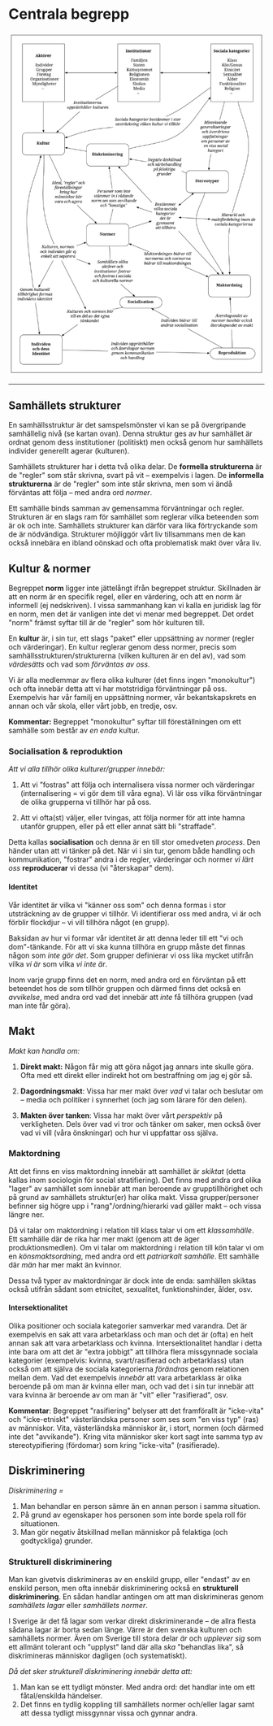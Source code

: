 # Centrala begrepp

![BILD](resurser/centrala_begrepp.svg)

***

## Samhällets strukturer

En samhällsstruktur är det samspelsmönster vi kan se på övergripande samhällelig nivå (se kartan ovan). Denna struktur ges av hur samhället är ordnat genom dess institutioner (politiskt) men också genom hur samhällets individer generellt agerar (kulturen).

Samhällets strukturer har i detta två olika delar. De **formella strukturerna** är de "regler" som står skrivna, svart på vit –  exempelvis i lagen. De **informella strukturerna** är de "regler" som inte står skrivna, men som vi ändå förväntas att följa – med andra ord _normer_.

Ett samhälle binds samman av gemensamma förväntningar och regler. Strukturen är en slags ram för samhället som reglerar vilka beteenden som är ok och inte. Samhällets strukturer kan därför vara lika förtryckande som de är nödvändiga. Strukturer möjliggör vårt liv tillsammans men de kan också innebära en ibland oönskad och ofta problematisk makt över våra liv. 

## Kultur & normer

Begreppet **norm** ligger inte jättelångt ifrån begreppet struktur. Skillnaden är att en norm är en specifik regel, eller en värdering, och att en norm är informell (ej nedskriven). I vissa sammanhang kan vi kalla en juridisk lag för en norm, men det är vanligen inte det vi menar med begreppet. Det ordet "norm" främst syftar till är de "regler" som hör kulturen till. 

En **kultur** är, i sin tur, ett slags "paket" eller uppsättning av normer (regler och värderingar). En kultur reglerar genom dess normer, precis som samhällsstrukturen/strukturerna (vilken kulturen är en del av), vad som *värdesätts* och vad som *förväntas av oss*.

Vi är alla medlemmar av flera olika kulturer (det finns ingen "monokultur") och ofta innebär detta att vi har motstridiga förväntningar på oss. Exempelvis har vår familj en uppsättning normer, vår bekantskapskrets en annan och vår skola, eller vårt jobb, en tredje, osv. 

**Kommentar:** Begreppet "monokultur" syftar till föreställningen om ett samhälle som består av *en enda* kultur.


### Socialisation & reproduktion

_Att vi alla tillhör olika kulturer/grupper innebär:_

1. Att vi ”fostras” att följa och internalisera vissa normer och värderingar (internalisering = vi gör dem till våra egna). Vi lär oss vilka förväntningar de olika grupperna vi tillhör har på oss. 

2. Att vi ofta(st) väljer, eller tvingas, att följa normer för att inte hamna utanför gruppen, eller på ett eller annat sätt bli "straffade".

Detta kallas **socialisation** och denna är en till stor omedveten _process_. Den händer utan att vi tänker på det. När vi i sin tur, genom både handling och kommunikation, "fostrar" andra i de regler, värderingar och normer _vi lärt oss_ **reproducerar** vi dessa (vi "återskapar" dem).


#### Identitet

Vår identitet är vilka vi "känner oss som" och denna formas i stor utsträckning av de grupper vi tillhör. Vi identifierar oss med andra, vi är och förblir flockdjur – vi vill tillhöra något (en grupp).

Baksidan av hur vi formar vår identitet är att denna leder till ett "vi och dom"-tänkande. För att vi ska kunna tillhöra en grupp måste det finnas någon som *inte gör det*. Som grupper definierar vi oss lika mycket utifrån vilka *vi är* som vilka *vi inte är*. 

Inom varje grupp finns det en norm, med andra ord en förväntan på ett beteendet hos de som tillhör gruppen och därmed finns det också en *avvikelse*, med andra ord vad det innebär att *inte* få tillhöra gruppen (vad man inte får göra). 

## Makt

_Makt kan handla om:_

1. **Direkt makt:** Någon får mig att göra något jag annars inte skulle göra. Ofta med ett direkt eller indirekt hot om bestraffning om jag ej gör så.

2. **Dagordningsmakt**: Vissa har mer makt över _vad_ vi talar och beslutar om – media och politiker i synnerhet (och jag som lärare för den delen). 

3. **Makten över tanken**: Vissa har makt över vårt *perspektiv* på verkligheten. Dels över vad vi tror och tänker om saker, men också över vad vi vill (våra önskningar) och hur vi uppfattar oss själva.

### Maktordning

Att det finns en viss maktordning innebär att samhället är *skiktat* (detta kallas inom sociologin för social stratifiering). Det finns med andra ord olika "lager" av samhället som innebär att man beroende av grupptillhörighet och på grund av samhällets struktur(er) har olika makt. Vissa grupper/personer befinner sig högre upp i "rang"/ordning/hierarki vad gäller makt – och vissa längre ner.

Då vi talar om maktordning i relation till klass talar vi om ett _klassamhälle_. Ett samhälle där de rika har mer makt (genom att de äger produktionsmedlen). Om vi talar om maktordning i relation till kön talar vi om en _könsmaktsordning_, med andra ord ett _patriarkalt samhälle_. Ett samhälle där _män_ har mer makt än kvinnor.

Dessa två typer av maktordningar är dock inte de enda: samhällen skiktas också utifrån sådant som etnicitet, sexualitet, funktionshinder, ålder, osv. 

#### Intersektionalitet

Olika positioner och sociala kategorier samverkar med varandra. Det är exempelvis en sak att vara arbetarklass och man och det är (ofta) en helt annan sak att vara arbetarklass och kvinna. Intersektionalitet handlar i detta inte bara om att det är "extra jobbigt" att tillhöra flera missgynnade sociala kategorier (exempelvis: kvinna, svart/rasifierad och arbetarklass) utan också om att själva de sociala kategorierna *förändras* genom relationen mellan dem. Vad det exempelvis *innebär* att vara arbetarklass är olika beroende på om man är kvinna eller man, och vad det i sin tur innebär att vara kvinna är beroende av om man är "vit" eller "rasifierad", osv. 

**Kommentar**: Begreppet "rasifiering" belyser att det framförallt är "icke-vita" och "icke-etniskt" västerländska personer som ses som "en viss typ" (ras) av människor. Vita, västerländska människor är, i stort, normen (och därmed inte det "avvikande"). Kring vita människor sker kort sagt inte samma typ av stereotypifiering (fördomar) som kring "icke-vita" (rasifierade). <!--En grundbult i den moderna rasismen om man så vill.  -->


## Diskriminering

_Diskriminering =_

1. Man behandlar en person sämre än en annan person i samma situation.
2. På grund av egenskaper hos personen som inte borde spela roll för situationen.
3. Man gör negativ åtskillnad mellan människor på felaktiga (och godtyckliga) grunder.

### Strukturell diskriminering

Man kan givetvis diskrimineras av en enskild grupp, eller  "endast" av en enskild person, men ofta innebär diskriminering också en **strukturell diskriminering**. En sådan handlar antingen om att man diskrimineras genom *samhällets lagar* eller *samhällets normer*.

I Sverige är det få lagar som verkar direkt diskriminerande –  de allra flesta sådana lagar är borta sedan länge. Värre är den svenska kulturen och samhällets normer. Även om Sverige  till stora delar *är* och *upplever sig* som ett allmänt tolerant och "upplyst" land där alla *ska* "behandlas lika", så diskrimineras människor dagligen (och systematiskt).

_Då det sker strukturell diskriminering innebär detta att:_

1. Man kan se ett tydligt mönster. Med andra ord: det handlar inte om ett fåtal/enskilda händelser.
2. Det finns en tydlig koppling till samhällets normer och/eller lagar samt att dessa tydligt missgynnar vissa och gynnar andra.
